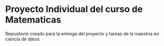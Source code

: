 # Proyecto Individual del curso de Matematicas
Repositorio creado para la entrega del proyecto y tareas de la maestria en ciencia de datos
